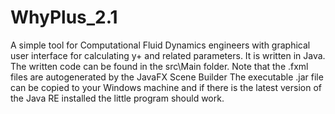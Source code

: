 # WhyPlus_2.1
A simple tool for Computational Fluid Dynamics engineers with graphical user interface for calculating y+ and related parameters. It is written in Java.
The written code can be found in the src\Main folder. Note that the .fxml files are autogenerated by the JavaFX Scene Builder
The executable .jar file can be copied to your Windows machine and if there is the latest version of the Java RE installed the little program should work.
